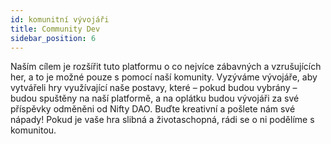 ```yaml
---
id: komunitní vývojáři
title: Community Dev
sidebar_position: 6
---
```


Naším cílem je rozšířit tuto platformu o co nejvíce zábavných a vzrušujících her, a to je možné pouze s pomocí naší komunity. Vyzýváme vývojáře, aby vytvářeli hry využívající naše postavy, které – pokud budou vybrány – budou spuštěny na naší platformě, a na oplátku budou vývojáři za své příspěvky odměněni od Nifty DAO. Buďte kreativní a pošlete nám své nápady! Pokud je vaše hra slibná a životaschopná, rádi se o ni podělíme s komunitou.
